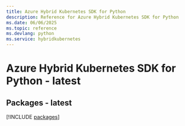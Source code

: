 ```yaml
---
title: Azure Hybrid Kubernetes SDK for Python
description: Reference for Azure Hybrid Kubernetes SDK for Python
ms.date: 06/06/2025
ms.topic: reference
ms.devlang: python
ms.service: hybridkubernetes
---
```

# Azure Hybrid Kubernetes SDK for Python - latest
## Packages - latest
[!INCLUDE [packages](hybrid-kubernetes-index.md)]